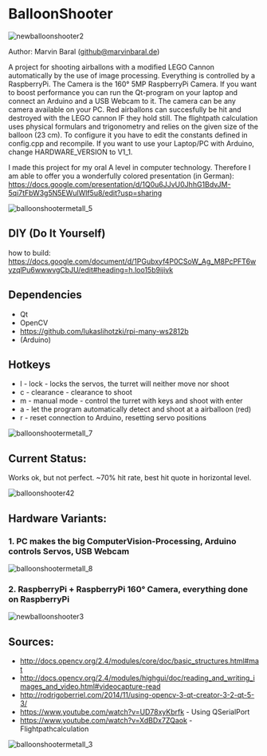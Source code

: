 # BalloonShooter

![newballoonshooter2](https://user-images.githubusercontent.com/11145294/49402491-4c077d80-f74a-11e8-9f29-82e0e5070571.jpg)


Author: Marvin Baral (github@marvinbaral.de)

A project for shooting airballons with a modified LEGO Cannon automatically by the use of image processing. Everything is controlled by a RaspberryPi. The Camera is the 160° 5MP RaspberryPi Camera.
If you want to boost performance you can run the Qt-program on your laptop and connect an Arduino and a USB Webcam to it.
The camera can be any camera available on your PC.
Red airballons can succesfully be hit and destroyed with the LEGO cannon IF they hold still.
The flightpath calculation uses physical formulars and trigonometry and relies on the given size of the balloon (23 cm).
To configure it you have to edit the constants defined in config.cpp and recompile.
If you want to use your Laptop/PC with Arduino, change HARDWARE_VERSION to V1_1.


I made this project for my oral A level in computer technology. Therefore I am able to offer you a wonderfully colored presentation (in German): https://docs.google.com/presentation/d/1Q0u6JJvU0JhhG1BdvJM-5qi7tFbW3g5N5EWulWlf5u8/edit?usp=sharing

![balloonshootermetall_5](https://user-images.githubusercontent.com/11145294/38643127-6cb276fc-3ddc-11e8-8858-ff50dbfc657e.jpg)

## DIY (Do It Yourself)
how to build: https://docs.google.com/document/d/1PGubxyf4P0CSoW_Ag_M8PcPFT6wyzqlPu6wwwvgCbJU/edit#heading=h.loo15b9ijivk

## Dependencies
* Qt
* OpenCV
* https://github.com/lukaslihotzki/rpi-many-ws2812b
* (Arduino)

## Hotkeys
* l - lock - locks the servos, the turret will neither move nor shoot
* c - clearance - clearance to shoot
* m - manual mode - control the turret with keys and shoot with enter
* a - let the program automatically detect and shoot at a airballoon (red)
* r - reset connection to Arduino, resetting servo positions

![balloonshootermetall_7](https://user-images.githubusercontent.com/11145294/38643176-95a453c8-3ddc-11e8-8496-b928f3528313.jpg)

## Current Status:
Works ok, but not perfect. ~70% hit rate, best hit quote in horizontal level.

![balloonshooter42](https://user-images.githubusercontent.com/11145294/38643214-bd207832-3ddc-11e8-9b30-c662ac343d7f.png)

## Hardware Variants:
### 1. PC makes the big ComputerVision-Processing, Arduino controls Servos, USB Webcam
![balloonshootermetall_8](https://user-images.githubusercontent.com/11145294/38643199-ac9c459a-3ddc-11e8-80c1-82979e21bb26.jpg)
### 2. RaspberryPi + RaspberryPi 160° Camera, everything done on RaspberryPi
![newballoonshooter3](https://user-images.githubusercontent.com/11145294/49402488-4b6ee700-f74a-11e8-851d-1c2943203235.jpg)
## Sources:
* http://docs.opencv.org/2.4/modules/core/doc/basic_structures.html#mat
* http://docs.opencv.org/2.4/modules/highgui/doc/reading_and_writing_images_and_video.html#videocapture-read
* http://rodrigoberriel.com/2014/11/using-opencv-3-qt-creator-3-2-qt-5-3/
* https://www.youtube.com/watch?v=UD78xyKbrfk - Using QSerialPort
* https://www.youtube.com/watch?v=XdBDx7ZQaok - Flightpathcalculation

![balloonshootermetall_3](https://user-images.githubusercontent.com/11145294/38643260-d63174ac-3ddc-11e8-8bb6-19cb2280f566.jpg)
